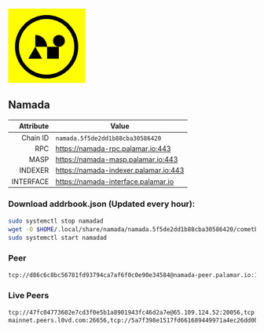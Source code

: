 ![Logo](https://raw.githubusercontent.com/Pa1amar/mainnets/refs/heads/main/namada/logo.png)
## Namada
| Attribute | Value |
|----------:|-------|
| Chain ID         | `namada.5f5de2dd1b88cba30586420` |
| RPC  | https://namada-rpc.palamar.io:443 |
| MASP  | https://namada-masp.palamar.io:443 |
| INDEXER | https://namada-indexer.palamar.io:443 |
| INTERFACE | https://namada-interface.palamar.io |

### Download addrbook.json (Updated every hour):
```bash
sudo systemctl stop namadad
wget -O $HOME/.local/share/namada/namada.5f5de2dd1b88cba30586420/cometbft/config/addrbook.json https://storage.palamar.io/mainnet/namada/addrbook.json
sudo systemctl start namadad
```
### Peer
```bash
tcp://d86c6c8bc56781fd93794ca7af6f0c0e90e34584@namada-peer.palamar.io:16656
```






















































































































































































































































































































































































































































































































































































































































































































































































































































































































































































































































































































































### Live Peers
```
tcp://47fc04773602e7cd3f0e5b1a8901943fc46d2a7e@65.109.124.52:20056,tcp://a8187523daabbc053ec992cde9975f65a085da25@46.4.29.231:5000,tcp://7b2fcfb157212fe24797153b8dc30e05285285f4@212.83.33.148:26602,tcp://04affb50117ef548cbf7d1ddb1e6416dec0645ae@65.108.75.179:14656,tcp://e461529f0cfc2520dbad23d402906924fef602f9@65.109.26.242:26656,tcp://d5a2383cdcdde08149f809e7e98ab37b03f5444d@namada-mainnet.peers.l0vd.com:26656,tcp://5a7f398e1517fd661689449971a4ec26dd0bea5e@80.241.215.77:26656,tcp://94b60575033a7bb366101cb57ccb78073d97a446@167.235.35.48:26656,tcp://ebc272824924ea1a27ea3183dd0b9ba713494f83@185.16.39.158:26656,tcp://96f7945f9470faacce66888d798bf1f131913b6c@62.210.95.44:26656,tcp://c9e248954402d12787c53043f2dcbd7942ad3389@128.140.75.143:23656
```

